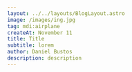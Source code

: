 ```yaml
---
layout: ../../layouts/BlogLayout.astro
image: /images/ing.jpg
tag: mdi:airplane
createAt: November 11
title: Title
subtitle: lorem
author: Daniel Bustos
description: description
---
```

